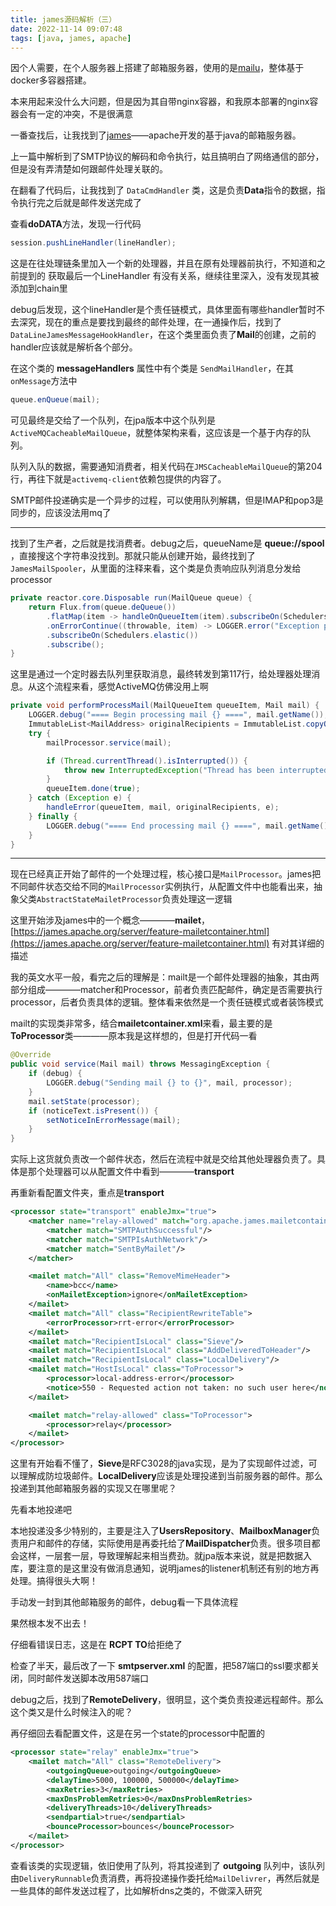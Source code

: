 ```yaml
---
title: james源码解析（三）
date: 2022-11-14 09:07:48
tags: [java, james, apache]
---
```


因个人需要，在个人服务器上搭建了邮箱服务器，使用的是[mailu](https://mailu.io/)，整体基于docker多容器搭建。

本来用起来没什么大问题，但是因为其自带nginx容器，和我原本部署的nginx容器会有一定的冲突，不是很满意

一番查找后，让我找到了[james](https://james.apache.org)——apache开发的基于java的邮箱服务器。

<!-- more -->


上一篇中解析到了SMTP协议的解码和命令执行，姑且搞明白了网络通信的部分，但是没有弄清楚如何跟邮件处理关联的。

在翻看了代码后，让我找到了 `DataCmdHandler` 类，这是负责**Data**指令的数据，指令执行完之后就是邮件发送完成了

查看**doDATA**方法，发现一行代码

```java
session.pushLineHandler(lineHandler);
```

这是在往处理链条里加入一个新的处理器，并且在原有处理器前执行，不知道和之前提到的 获取最后一个LineHandler 有没有关系，继续往里深入，没有发现其被添加到chain里

debug后发现，这个lineHandler是个责任链模式，具体里面有哪些handler暂时不去深究，现在的重点是要找到最终的邮件处理，在一通操作后，找到了`DataLineJamesMessageHookHandler`，在这个类里面负责了**Mail**的创建，之前的handler应该就是解析各个部分。

在这个类的 **messageHandlers** 属性中有个类是 `SendMailHandler`，在其`onMessage`方法中

```java
queue.enQueue(mail);
```

可见最终是交给了一个队列，在jpa版本中这个队列是`ActiveMQCacheableMailQueue`，就整体架构来看，这应该是一个基于内存的队列。

队列入队的数据，需要通知消费者，相关代码在`JMSCacheableMailQueue`的第204行，再往下就是`activemq-client`依赖包提供的内容了。

SMTP邮件投递确实是一个异步的过程，可以使用队列解耦，但是IMAP和pop3是同步的，应该没法用mq了

---


找到了生产者，之后就是找消费者。debug之后，queueName是 **queue://spool** ，直接搜这个字符串没找到。那就只能从创建开始，最终找到了`JamesMailSpooler`，从里面的注释来看，这个类是负责响应队列消息分发给processor

```java
private reactor.core.Disposable run(MailQueue queue) {
    return Flux.from(queue.deQueue())
        .flatMap(item -> handleOnQueueItem(item).subscribeOn(Schedulers.elastic()), configuration.getConcurrencyLevel())
        .onErrorContinue((throwable, item) -> LOGGER.error("Exception processing mail while spooling {}", item, throwable))
        .subscribeOn(Schedulers.elastic())
        .subscribe();
}
```

这里是通过一个定时器去队列里获取消息，最终转发到第117行，给处理器处理消息。从这个流程来看，感觉ActiveMQ仿佛没用上啊

```java
private void performProcessMail(MailQueueItem queueItem, Mail mail) {
    LOGGER.debug("==== Begin processing mail {} ====", mail.getName());
    ImmutableList<MailAddress> originalRecipients = ImmutableList.copyOf(mail.getRecipients());
    try {
        mailProcessor.service(mail);

        if (Thread.currentThread().isInterrupted()) {
            throw new InterruptedException("Thread has been interrupted");
        }
        queueItem.done(true);
    } catch (Exception e) {
        handleError(queueItem, mail, originalRecipients, e);
    } finally {
        LOGGER.debug("==== End processing mail {} ====", mail.getName());
    }
}
```

---


现在已经真正开始了邮件的一个处理过程，核心接口是`MailProcessor`。james把不同邮件状态交给不同的`MailProcessor`实例执行，从配置文件中也能看出来，抽象父类`AbstractStateMailetProcessor`负责处理这一逻辑



这里开始涉及james中的一个概念————**mailet**，[https://james.apache.org/server/feature-mailetcontainer.html](https://james.apache.org/server/feature-mailetcontainer.html) 有对其详细的描述

我的英文水平一般，看完之后的理解是：mailt是一个邮件处理器的抽象，其由两部分组成————matcher和Processor，前者负责匹配邮件，确定是否需要执行processor，后者负责具体的逻辑。整体看来依然是一个责任链模式或者装饰模式


mailt的实现类非常多，结合**mailetcontainer.xml**来看，最主要的是**ToProcessor**类————原本我是这样想的，但是打开代码一看

```java
@Override
public void service(Mail mail) throws MessagingException {
    if (debug) {
        LOGGER.debug("Sending mail {} to {}", mail, processor);
    }
    mail.setState(processor);
    if (noticeText.isPresent()) {
        setNoticeInErrorMessage(mail);
    }
}
```

实际上这货就负责改一个邮件状态，然后在流程中就是交给其他处理器负责了。具体是那个处理器可以从配置文件中看到————**<processor>transport</processor>**

再重新看配置文件夹，重点是**transport**



```xml
<processor state="transport" enableJmx="true">
    <matcher name="relay-allowed" match="org.apache.james.mailetcontainer.impl.matchers.Or">
        <matcher match="SMTPAuthSuccessful"/>
        <matcher match="SMTPIsAuthNetwork"/>
        <matcher match="SentByMailet"/>
    </matcher>

    <mailet match="All" class="RemoveMimeHeader">
        <name>bcc</name>
        <onMailetException>ignore</onMailetException>
    </mailet>
    <mailet match="All" class="RecipientRewriteTable">
        <errorProcessor>rrt-error</errorProcessor>
    </mailet>
    <mailet match="RecipientIsLocal" class="Sieve"/>
    <mailet match="RecipientIsLocal" class="AddDeliveredToHeader"/>
    <mailet match="RecipientIsLocal" class="LocalDelivery"/>
    <mailet match="HostIsLocal" class="ToProcessor">
        <processor>local-address-error</processor>
        <notice>550 - Requested action not taken: no such user here</notice>
    </mailet>

    <mailet match="relay-allowed" class="ToProcessor">
        <processor>relay</processor>
    </mailet>
</processor>
```


这里有开始看不懂了，**Sieve**是RFC3028的java实现，是为了实现邮件过滤，可以理解成防垃圾邮件。**LocalDelivery**应该是处理投递到当前服务器的邮件。那么投递到其他邮箱服务器的实现又在哪里呢？

先看本地投递吧

本地投递没多少特别的，主要是注入了**UsersRepository**、**MailboxManager**负责用户和邮件的存储，实际使用是再委托给了**MailDispatcher**负责。很多项目都会这样，一层套一层，导致理解起来相当费劲。就jpa版本来说，就是把数据入库，要注意的是这里没有做消息通知，说明james的listener机制还有别的地方再处理。搞得很头大啊！

手动发一封到其他邮箱服务的邮件，debug看一下具体流程

果然根本发不出去！


仔细看错误日志，这是在 **RCPT TO**给拒绝了

检查了半天，最后改了一下 **smtpserver.xml** 的配置，把587端口的ssl要求都关闭，同时邮件发送脚本改用587端口

debug之后，找到了**RemoteDelivery**，很明显，这个类负责投递远程邮件。那么这个类又是什么时候注入的呢？

再仔细回去看配置文件，这是在另一个state的processor中配置的

```xml
<processor state="relay" enableJmx="true">
    <mailet match="All" class="RemoteDelivery">
        <outgoingQueue>outgoing</outgoingQueue>
        <delayTime>5000, 100000, 500000</delayTime>
        <maxRetries>3</maxRetries>
        <maxDnsProblemRetries>0</maxDnsProblemRetries>
        <deliveryThreads>10</deliveryThreads>
        <sendpartial>true</sendpartial>
        <bounceProcessor>bounces</bounceProcessor>
    </mailet>
</processor>
```

查看该类的实现逻辑，依旧使用了队列，将其投递到了 **outgoing** 队列中，该队列由`DeliveryRunnable`负责消费，再将投递操作委托给`MailDelivrer`，再然后就是一些具体的邮件发送过程了，比如解析dns之类的，不做深入研究

